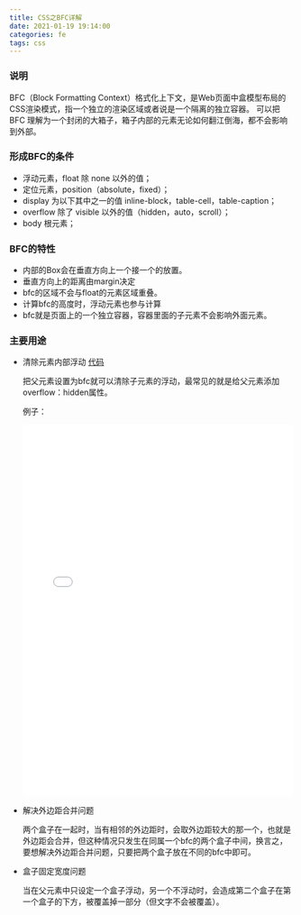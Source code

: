 ```yaml
---
title: CSS之BFC详解
date: 2021-01-19 19:14:00
categories: fe
tags: css
---
```


### 说明

BFC（Block Formatting Context）格式化上下文，是Web页面中盒模型布局的CSS渲染模式，指一个独立的渲染区域或者说是一个隔离的独立容器。
可以把 BFC 理解为一个封闭的大箱子，箱子内部的元素无论如何翻江倒海，都不会影响到外部。

### 形成BFC的条件

- 浮动元素，float 除 none 以外的值； 
- 定位元素，position（absolute，fixed）； 
- display 为以下其中之一的值 inline-block，table-cell，table-caption； 
- overflow 除了 visible 以外的值（hidden，auto，scroll）；
- body 根元素；

### BFC的特性

- 内部的Box会在垂直方向上一个接一个的放置。
- 垂直方向上的距离由margin决定
- bfc的区域不会与float的元素区域重叠。
- 计算bfc的高度时，浮动元素也参与计算
- bfc就是页面上的一个独立容器，容器里面的子元素不会影响外面元素。

### 主要用途

- 清除元素内部浮动 [代码](http://jsrun.net/WXaKp)

  把父元素设置为bfc就可以清除子元素的浮动，最常见的就是给父元素添加overflow：hidden属性。

  例子：
  <iframe width="100%" height="660" src="//jsrun.net/WXaKp/embedded/all/light" allowfullscreen="allowfullscreen" frameborder="0"></iframe>

- 解决外边距合并问题

  两个盒子在一起时，当有相邻的外边距时，会取外边距较大的那一个，也就是外边距会合并，但这种情况只发生在同属一个bfc的两个盒子中间，换言之，要想解决外边距合并问题，只要把两个盒子放在不同的bfc中即可。

- 盒子固定宽度问题

  当在父元素中只设定一个盒子浮动，另一个不浮动时，会造成第二个盒子在第一个盒子的下方，被覆盖掉一部分（但文字不会被覆盖）。